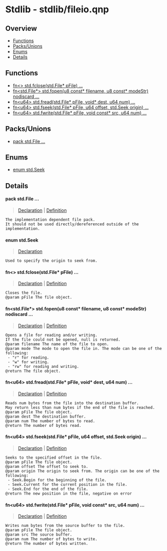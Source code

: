 
# Stdlib - stdlib/fileio.qnp

## Overview
 - [Functions](#functions)
 - [Packs/Unions](#packs-unions)
 - [Enums](#enums)
 - [Details](#details)


## Functions
 - [fn\<\> std.fclose(std.File* pFile) ...](#ref_b22f7c263f044a29e642117d2d39847a)
 - [fn\<std.File*\> std.fopen(u8 const* filename, u8 const* modeStr) nodiscard ...](#ref_bf57bd08992bebb966d1c0d88ae50de1)
 - [fn\<u64\> std.fread(std.File* pFile, void* dest, u64 num) ...](#ref_10d0c6e373d8500ceb1d9794628e823a)
 - [fn\<u64\> std.fseek(std.File* pFile, u64 offset, std.Seek origin) ...](#ref_d1e2470da214740e3fc0a13f7eed784c)
 - [fn\<u64\> std.fwrite(std.File* pFile, void const* src, u64 num) ...](#ref_a43f0347f6eb625132afa900f842f059)

## Packs/Unions
 - [pack std.File ...](#ref_5a673db54053d0f4c25fcdd59770fdb8)

## Enums
 - [enum std.Seek](#ref_424a10d08b54be203be39f10408560ad)

## Details
#### <a id="ref_5a673db54053d0f4c25fcdd59770fdb8"/>pack std.File ...
> [Declaration](/stdlib/fileio.qnp?plain=1#L7) | [Definition](/stdlib/platform/linux/fileio.qnp?plain=1#L21)
```qinp
The implementation dependent file pack.
It should not be used directly/dereferenced outside of the implementation.
```
#### <a id="ref_424a10d08b54be203be39f10408560ad"/>enum std.Seek
> [Declaration](/stdlib/fileio.qnp?plain=1#L10)
```qinp
Used to specify the origin to seek from.
```
#### <a id="ref_b22f7c263f044a29e642117d2d39847a"/>fn\<\> std.fclose(std.File* pFile) ...
> [Declaration](/stdlib/fileio.qnp?plain=1#L50) | [Definition](/stdlib/platform/linux/fileio.qnp?plain=1#L81)
```qinp
Closes the file.
@param pFile The file object.
```
#### <a id="ref_bf57bd08992bebb966d1c0d88ae50de1"/>fn\<std.File*\> std.fopen(u8 const* filename, u8 const* modeStr) nodiscard ...
> [Declaration](/stdlib/fileio.qnp?plain=1#L21) | [Definition](/stdlib/platform/linux/fileio.qnp?plain=1#L24)
```qinp
Opens a file for reading and/or writing.
If the file could not be opened, null is returned.
@param filename The name of the file to open.
@param mode The mode to open the file in. The mode can be one of the following:
 - "r" for reading.
 - "w" for writing.
 - "rw" for reading and writing.
@return The file object.
```
#### <a id="ref_10d0c6e373d8500ceb1d9794628e823a"/>fn\<u64\> std.fread(std.File* pFile, void* dest, u64 num) ...
> [Declaration](/stdlib/fileio.qnp?plain=1#L29) | [Definition](/stdlib/platform/linux/fileio.qnp?plain=1#L51)
```qinp
Reads num bytes from the file into the destination buffer.
May return less than num bytes if the end of the file is reached.
@param pFile The file object.
@param dest The destination buffer.
@param num The number of bytes to read.
@return The number of bytes read.
```
#### <a id="ref_d1e2470da214740e3fc0a13f7eed784c"/>fn\<u64\> std.fseek(std.File* pFile, u64 offset, std.Seek origin) ...
> [Declaration](/stdlib/fileio.qnp?plain=1#L46) | [Definition](/stdlib/platform/linux/fileio.qnp?plain=1#L65)
```qinp
Seeks to the specified offset in the file.
@param pFile The file object.
@param offset The offset to seek to.
@param origin The origin to seek from. The origin can be one of the following:
 - Seek.Begin for the beginning of the file.
 - Seek.Current for the current position in the file.
 - Seek.End for the end of the file.
@return The new position in the file, negative on error
```
#### <a id="ref_a43f0347f6eb625132afa900f842f059"/>fn\<u64\> std.fwrite(std.File* pFile, void const* src, u64 num) ...
> [Declaration](/stdlib/fileio.qnp?plain=1#L36) | [Definition](/stdlib/platform/linux/fileio.qnp?plain=1#L58)
```qinp
Writes num bytes from the source buffer to the file.
@param pFile The file object.
@param src The source buffer.
@param num The number of bytes to write.
@return The number of bytes written.
```

